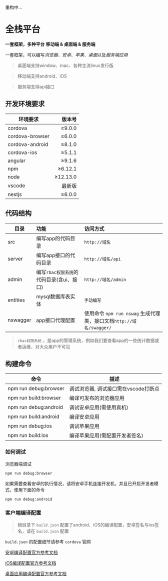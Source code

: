 重构中...

# 全栈平台

 **一套框架，多种平台**
 **移动端 & 桌面端 & 服务端**

一套框架，可以编写*浏览器、安卓、苹果、桌面*以及*服务端应用*

> 桌面端支持window、mac、各种主流linux发行版

> 移动端支持android、iOS

> 服务端支持api接口

## 开发环境要求

| 环境要求        |   版本号 |
| --------------- | -------: |
| cordova         |   ≥9.0.0 |
| cordova-browser |   ≥6.0.0 |
| cordova-android |   ≥8.1.0 |
| cordova-ios     |   ≥5.1.1 |
| angular         |   ≥9.1.6 |
| npm             |  ≥6.12.1 |
| node            | ≥12.13.0 |
| vscode          |   最新版 |
| nestjs          |   ≥6.0.0 |

## 代码结构

| 目录     | 功能                                     | 访问方式                                                            |
| -------- | :--------------------------------------- | :------------------------------------------------------------------ |
| src      | 编写app的代码目录                        | `http://域名`                                                       |
| server   | 编写app接口的代码目录                    | `http://域名/api`                                                   |
| admin    | 编写`rbac权限系统`的代码目录(含ui、接口) | `http://域名/admin`                                                 |
| entities | mysql数据库表实体                        | `手动编写`                                                          |
| nswagger | app接口代理配置                          | 使用命令 `npm run nswag` 生成代理类，接口文档`http://域名/swagger/` |

> `rbac权限系统` ，是app的管理系统，例如我们要查看app的一些统计数据或者运维，对大众用户不可见

## 构建命令

| 命令                  | 描述                                 |
| --------------------- | ------------------------------------ |
| npm run debug:browser | 调试浏览器, 调试接口需在vscode打断点 |
| npm run build:browser | 编译可发布的浏览器应用               |
| npm run debug:android | 调试安卓应用(需使用真机)             |
| npm run build:android | 编译安卓应用                         |
| npm run debug:ios     | 调试苹果应用                         |
| npm run build:ios     | 编译苹果应用(需配置开发者签名)       |

### 如何调试

浏览器端调试

``` bash
npm run debug:browser
```

如果需要查看安卓的执行情况，请将安卓手机连接开发机，并且已开启开发者模式，使用下面的命令

``` bash
npm run debug:android
```

### 客户端编译配置

> 根目录下 `build.json` 配置了android、iOS的编译配置，安卓签名与ios签名，请在 `build.json` 配置

`build.json` 的配置细节请参考 `cordova` 官网

[安卓编译配置官方参考文档](https://cordova.apache.org/docs/en/latest/guide/platforms/android/index.html)

[iOS编译配置官方参考文档](https://cordova.apache.org/docs/en/latest/guide/platforms/ios/index.html)

[桌面应用编译配置官方参考文档](https://cordova.apache.org/docs/en/latest/guide/platforms/electron/index.html)



